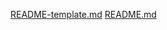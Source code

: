 [README-template.md](https://github.com/user-attachments/files/18833472/README-template.md)
[README.md](https://github.com/user-attachments/files/18833471/README.md)
